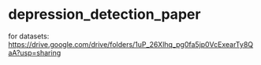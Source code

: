 # depression_detection_paper

for datasets: https://drive.google.com/drive/folders/1uP_26Xlhq_pg0fa5jp0VcExearTy8QaA?usp=sharing
